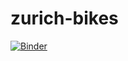 # zurich-bikes

[![Binder](https://mybinder.org/badge.svg)](https://mybinder.org/v2/gh/cyrilpic/zurich-bikes/master?urlpath=%2Flab)
